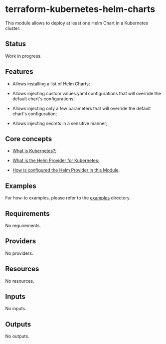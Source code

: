 <!-- BEGIN_TF_DOCS -->
# terraform-kubernetes-helm-charts

This module allows to deploy at least one Helm Chart in a Kubernetes cluster.

## Status

Work in progress.

## Features

* Allows installing a list of Helm Charts;

* Allows injecting custom values.yaml configurations that will override the default chart's configurations;

* Allows injecting only a few parameters that will override the default chart's configuration;

* Allows injecting secrets in a sensitive manner;

## Core concepts

* [What is Kubernetes?](https://kubernetes.io/docs/home/);

* [What is the Helm Provider for Kubernetes](https://registry.terraform.io/providers/hashicorp/helm/latest/docs);

* [How is configured the Helm Provider in this Module](https://registry.terraform.io/providers/hashicorp/helm/latest/docs#exec-plugins).

## Examples

For how-to examples, please refer to the [examples](./examples) directory.

## Requirements

No requirements.
## Providers

No providers.
## Resources

No resources.
## Inputs

No inputs.
## Outputs

No outputs.
<!-- END_TF_DOCS -->